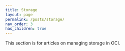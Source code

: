 ```yaml
---
title: Storage
layout: page
permalink: /posts/storage/
nav_order: 3
has_children: true
---
```


This section is for articles on managing storage in OCI. 